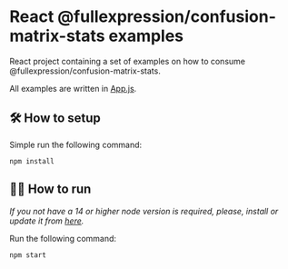 # React @fullexpression/confusion-matrix-stats examples

React project containing a set of examples on how to consume @fullexpression/confusion-matrix-stats.

All examples are written in [App.js](./src/App.js).

## 🛠️ How to setup

Simple run the following command:

`npm install`

## 👩‍💻 How to run

*If you not have a 14 or higher node version is required, please, install or update it from [here](https://nodejs.org/en/).*

Run the following command:

`npm start`
